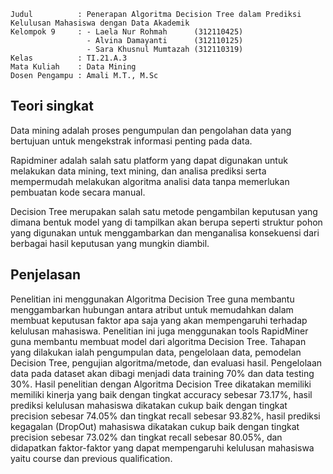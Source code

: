 ```
Judul          : Penerapan Algoritma Decision Tree dalam Prediksi Kelulusan Mahasiswa dengan Data Akademik
Kelompok 9     : - Laela Nur Rohmah      (312110425)
                 - Alvina Damayanti      (312110125)
                 - Sara Khusnul Mumtazah (312110319)
Kelas          : TI.21.A.3
Mata Kuliah    : Data Mining
Dosen Pengampu : Amali M.T., M.Sc
```

## Teori singkat
Data mining adalah proses pengumpulan dan pengolahan data yang bertujuan untuk mengekstrak informasi penting pada data.

Rapidminer adalah salah satu platform yang dapat digunakan untuk melakukan data mining, text mining, dan analisa prediksi 
serta mempermudah melakukan algoritma analisi data tanpa memerlukan pembuatan kode secara manual.

Decision Tree merupakan salah satu metode pengambilan keputusan yang dimana bentuk model yang di tampilkan akan berupa 
seperti struktur pohon yang digunakan untuk menggambarkan dan menganalisa konsekuensi dari berbagai hasil keputusan yang mungkin diambil.

## Penjelasan
Penelitian ini menggunakan Algoritma Decision Tree guna membantu menggambarkan hubungan antara atribut  untuk memudahkan 
dalam membuat keputusan faktor apa saja yang akan mempengaruhi terhadap  kelulusan mahasiswa. Penelitian ini juga menggunakan 
tools RapidMiner guna membantu membuat model dari algoritma Decision Tree. Tahapan yang dilakukan ialah pengumpulan data, pengelolaan data, 
pemodelan Decision Tree, pengujian algoritma/metode, dan evaluasi hasil. Pengelolaan data pada dataset akan dibagi menjadi data training 70% dan 
data testing 30%. Hasil penelitian dengan Algoritma Decision Tree dikatakan memiliki memiliki kinerja yang baik dengan tingkat accuracy sebesar 73.17%, 
hasil prediksi kelulusan mahasiswa dikatakan cukup baik dengan tingkat precision sebesar 74.05% dan tingkat recall sebesar 93.82%, 
hasil prediksi kegagalan (DropOut) mahasiswa dikatakan cukup baik dengan tingkat precision sebesar 73.02% dan tingkat recall sebesar 80.05%, 
dan didapatkan faktor-faktor yang dapat mempengaruhi kelulusan mahasiswa yaitu course  dan previous qualification.